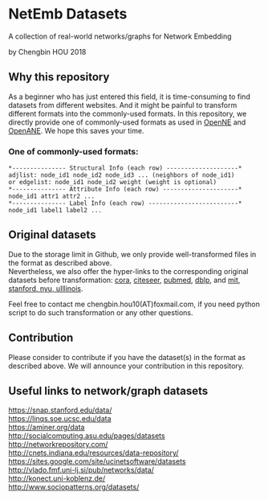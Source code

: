 # NetEmb Datasets
A collection of real-world networks/graphs for Network Embedding

by Chengbin HOU 2018

## Why this repository
As a beginner who has just entered this field, it is time-consuming to find datasets from different websites. And it might be painful to transform different formats into the commonly-used formats. In this repository, we directly provide one of commonly-used formats as used in [OpenNE](https://github.com/thunlp/OpenNE) and [OpenANE](https://github.com/houchengbin/OpenANE). We hope this saves your time.

### One of commonly-used formats:
    *--------------- Structural Info (each row) --------------------*
    adjlist: node_id1 node_id2 node_id3 ... (neighbors of node_id1)
    or edgelist: node_id1 node_id2 weight (weight is optional)
    *--------------- Attribute Info (each row) ---------------------*
    node_id1 attr1 attr2 ...
    *--------------- Label Info (each row) -------------------------*
    node_id1 label1 label2 ...

## Original datasets
Due to the storage limit in Github, we only provide well-transformed files in the format as described above.
<br> Nevertheless, we also offer the hyper-links to the corresponding original datasets before transformation: [cora](https://github.com/thunlp/OpenNE), [citeseer](https://github.com/kimiyoung/planetoid), [pubmed](https://github.com/kimiyoung/planetoid), [dblp](https://github.com/shiruipan/TriDNR/tree/master/data), and [mit, stanford, nyu, uIllinois](https://www.sciencedirect.com/science/article/pii/S0378437111009186#s000075). 

Feel free to contact me chengbin.hou10(AT)foxmail.com, if you need python script to do such transformation or any other questions.

## Contribution
Please consider to contribute if you have the dataset(s) in the format as described above. We will announce your contribution in this repository.

## Useful links to network/graph datasets
https://snap.stanford.edu/data/ <br>
https://linqs.soe.ucsc.edu/data <br>
https://aminer.org/data <br>
http://socialcomputing.asu.edu/pages/datasets <br>
http://networkrepository.com/ <br>
http://cnets.indiana.edu/resources/data-repository/ <br>
https://sites.google.com/site/ucinetsoftware/datasets <br>
http://vlado.fmf.uni-lj.si/pub/networks/data/ <br>
http://konect.uni-koblenz.de/ <br>
http://www.sociopatterns.org/datasets/ <br>



